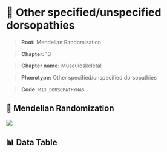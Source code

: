 # 🧪 Other specified/unspecified dorsopathies

> **Root:** Mendelian Randomization

> **Chapter:** 13  

> **Chapter name:** Musculoskeletal

> **Phenotype:** Other specified/unspecified dorsopathies  

> **Code:** `M13_DORSOPATHYNAS`

## 🧬 Mendelian Randomization  

<img src="/MR/Figures/Forward/M13_DORSOPATHYNAS.png"/>

## 📊 Data Table

<CsvTableMRF src="/MR/Data/Forward/M13_DORSOPATHYNAS.csv"/>
